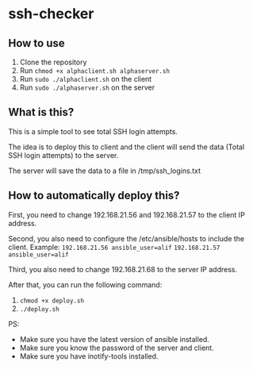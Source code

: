 # ssh-checker

## How to use
1. Clone the repository
2. Run `chmod +x alphaclient.sh alphaserver.sh`
3. Run `sudo ./alphaclient.sh` on the client
4. Run `sudo ./alphaserver.sh` on the server

## What is this?
This is a simple tool to see total SSH login attempts.

The idea is to deploy this to client and the client will send the data (Total SSH login attempts) to the server.

The server will save the data to a file in /tmp/ssh_logins.txt

## How to automatically deploy this?
First, you need to change 192.168.21.56 and 192.168.21.57 to the client IP address.

Second, you also need to configure the /etc/ansible/hosts to include the client.
Example:
`192.168.21.56 ansible_user=alif`
`192.168.21.57 ansible_user=alif`

Third, you also need to change 192.168.21.68 to the server IP address.

After that, you can run the following command:
1. `chmod +x deploy.sh`
2. `./deploy.sh`

PS: 
* Make sure you have the latest version of ansible installed.
* Make sure you know the password of the server and client.
* Make sure you have inotify-tools installed.